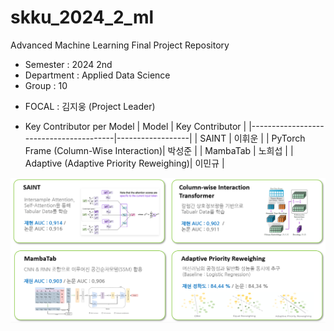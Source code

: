 # skku_2024_2_ml
Advanced Machine Learning Final Project Repository  

- Semester : 2024 2nd  
- Department : Applied Data Science  
- Group : 10  

* FOCAL : 김지웅 (Project Leader)

* Key Contributor per Model
| Model      | Key Contributor  |
|----------------------------------------|------------------|
| SAINT                                  | 이휘운          |
| PyTorch Frame (Column-Wise Interaction)| 박성준          |
| MambaTab                               | 노희섭          |
| Adaptive (Adaptive Priority Reweighing)| 이민규          |


![alt text](readme_image/image-1.png)  

